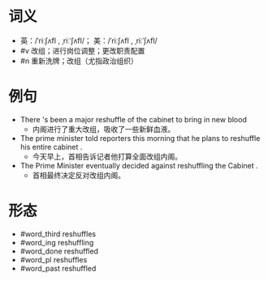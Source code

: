 # 词义
- 英：/ˈriːʃʌfl , ˌriːˈʃʌfl/； 美：/ˈriːʃʌfl , ˌriːˈʃʌfl/
- #v 改组；进行岗位调整；更改职责配置
- #n 重新洗牌；改组（尤指政治组织）
# 例句
- There 's been a major reshuffle of the cabinet to bring in new blood
	- 内阁进行了重大改组，吸收了一些新鲜血液。
- The prime minister told reporters this morning that he plans to reshuffle his entire cabinet .
	- 今天早上，首相告诉记者他打算全面改组内阁。
- The Prime Minister eventually decided against reshuffling the Cabinet .
	- 首相最终决定反对改组内阁。
# 形态
- #word_third reshuffles
- #word_ing reshuffling
- #word_done reshuffled
- #word_pl reshuffles
- #word_past reshuffled
